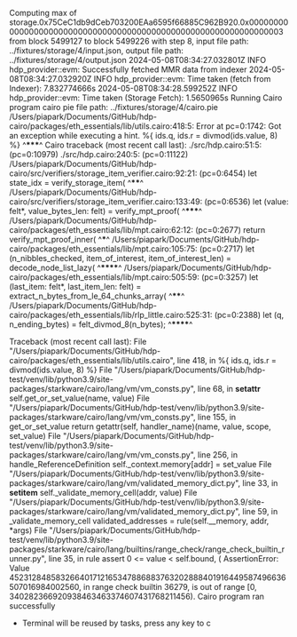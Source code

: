 Computing max of storage.0x75CeC1db9dCeb703200EAa6595f66885C962B920.0x0000000000000000000000000000000000000000000000000000000000000003 from block 5499127 to block 5499226 with step 8, input file path: ../fixtures/storage/4/input.json, output file path: ../fixtures/storage/4/output.json
2024-05-08T08:34:27.032801Z INFO hdp_provider::evm: Successfully fetched MMR data from indexer
2024-05-08T08:34:27.032920Z INFO hdp_provider::evm: Time taken (fetch from Indexer): 7.832774666s
2024-05-08T08:34:28.599252Z INFO hdp_provider::evm: Time taken (Storage Fetch): 1.5650965s
Running Cairo program
cairo pie file path: ../fixtures/storage/4/cairo.pie
/Users/piapark/Documents/GitHub/hdp-cairo/packages/eth_essentials/lib/utils.cairo:418:5: Error at pc=0:1742:
Got an exception while executing a hint.
%{ ids.q, ids.r = divmod(ids.value, 8) %}
^******************\*\*\*******************^
Cairo traceback (most recent call last):
./src/hdp.cairo:51:5: (pc=0:10979)
./src/hdp.cairo:240:5: (pc=0:11122)
/Users/piapark/Documents/GitHub/hdp-cairo/src/verifiers/storage_item_verifier.cairo:92:21: (pc=0:6454)
let state_idx = verify_storage_item(
^********\*\*********^
/Users/piapark/Documents/GitHub/hdp-cairo/src/verifiers/storage_item_verifier.cairo:133:49: (pc=0:6536)
let (value: felt\*, value_bytes_len: felt) = verify_mpt_proof(
^******\*\*\*******^
/Users/piapark/Documents/GitHub/hdp-cairo/packages/eth_essentials/lib/mpt.cairo:62:12: (pc=0:2677)
return verify_mpt_proof_inner(
^**********\***********^
/Users/piapark/Documents/GitHub/hdp-cairo/packages/eth_essentials/lib/mpt.cairo:105:75: (pc=0:2717)
let (n_nibbles_checked, item_of_interest, item_of_interest_len) = decode_node_list_lazy(
^********\*\*\*\*********^
/Users/piapark/Documents/GitHub/hdp-cairo/packages/eth_essentials/lib/mpt.cairo:505:59: (pc=0:3257)
let (last_item: felt\*, last_item_len: felt) = extract_n_bytes_from_le_64_chunks_array(
^******************\*\*******************^
/Users/piapark/Documents/GitHub/hdp-cairo/packages/eth_essentials/lib/rlp_little.cairo:525:31: (pc=0:2388)
let (q, n_ending_bytes) = felt_divmod_8(n_bytes);
^********\*\*\*\*********^

Traceback (most recent call last):
File "/Users/piapark/Documents/GitHub/hdp-cairo/packages/eth_essentials/lib/utils.cairo", line 418, in <module>
%{ ids.q, ids.r = divmod(ids.value, 8) %}
File "/Users/piapark/Documents/GitHub/hdp-test/venv/lib/python3.9/site-packages/starkware/cairo/lang/vm/vm_consts.py", line 68, in **setattr**
self.get_or_set_value(name, value)
File "/Users/piapark/Documents/GitHub/hdp-test/venv/lib/python3.9/site-packages/starkware/cairo/lang/vm/vm_consts.py", line 155, in get_or_set_value
return getattr(self, handler_name)(name, value, scope, set_value)
File "/Users/piapark/Documents/GitHub/hdp-test/venv/lib/python3.9/site-packages/starkware/cairo/lang/vm/vm_consts.py", line 256, in handle_ReferenceDefinition
self.\_context.memory[addr] = set_value
File "/Users/piapark/Documents/GitHub/hdp-test/venv/lib/python3.9/site-packages/starkware/cairo/lang/vm/validated_memory_dict.py", line 33, in **setitem**
self.\_validate_memory_cell(addr, value)
File "/Users/piapark/Documents/GitHub/hdp-test/venv/lib/python3.9/site-packages/starkware/cairo/lang/vm/validated_memory_dict.py", line 59, in \_validate_memory_cell
validated_addresses = rule(self.\_\_memory, addr, \*args)
File "/Users/piapark/Documents/GitHub/hdp-test/venv/lib/python3.9/site-packages/starkware/cairo/lang/builtins/range_check/range_check_builtin_runner.py", line 35, in rule
assert 0 <= value < self.bound, (
AssertionError: Value 452312848583266401712165347886883763202888401916449587496636507016984002560, in range check builtin 36279, is out of range [0, 340282366920938463463374607431768211456).
Cairo program ran successfully

- Terminal will be reused by tasks, press any key to c
